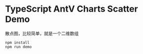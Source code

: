 TypeScript AntV Charts Scatter Demo
=================================

散点图，比较简单，就是一个二维数组

```
npm install
npm run demo
```
